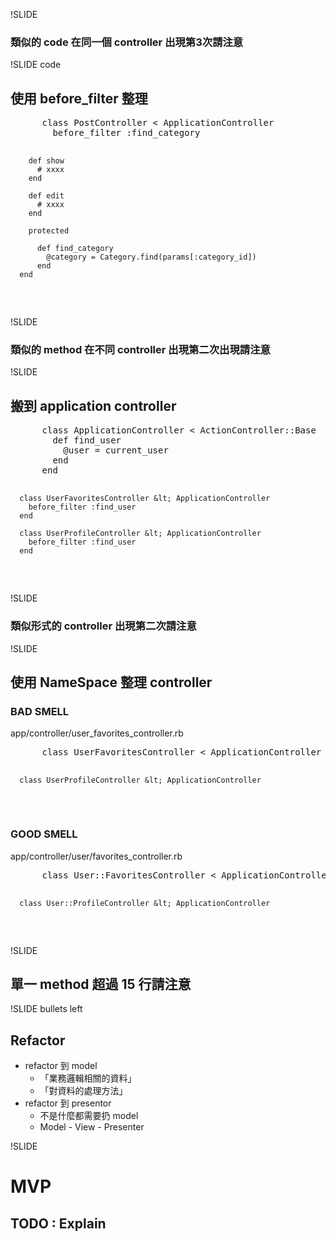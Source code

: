 !SLIDE

### 類似的 code 在同一個 controller 出現第3次請注意

!SLIDE code

## 使用 before_filter 整理

<div class="correct smaller">
  <pre>
      class PostController &lt; ApplicationController
        before_filter :find_category
        
        def show
          # xxxx
        end
        
        def edit
          # xxxx
        end
        
        protected
        
          def find_category
            @category = Category.find(params[:category_id])
          end
      end
  </pre>
</div>

!SLIDE

### 類似的 method 在不同 controller 出現第二次出現請注意 

!SLIDE

## 搬到 application controller 

<div class="correct smaller">
  <pre>
      class ApplicationController < ActionController::Base
        def find_user
          @user = current_user
        end
      end
      
      class UserFavoritesController &lt; ApplicationController
        before_filter :find_user
      end
      
      class UserProfileController &lt; ApplicationController
        before_filter :find_user
      end
  </pre>
</div>

!SLIDE 

### 類似形式的 controller 出現第二次請注意

!SLIDE

## 使用 NameSpace 整理 controller

### BAD SMELL

<span class="filename">app/controller/user_favorites_controller.rb</span>
<div class="wrong smaller">
  <pre>
      class UserFavoritesController &lt; ApplicationController
    
      class UserProfileController &lt; ApplicationController
      
  </pre>
</div>

### GOOD SMELL
<span class="filename">app/controller/user/favorites_controller.rb</span>
<div class="correct smaller">
  <pre>
      class User::FavoritesController &lt; ApplicationController
      
      class User::ProfileController &lt; ApplicationController
      
  </pre>
</div>

!SLIDE

## 單一 method 超過 15 行請注意

!SLIDE bullets left

## Refactor

* refactor 到 model
   - 「業務邏輯相關的資料」 
   - 「對資料的處理方法」
* refactor 到 presentor
  - 不是什麼都需要扔 model
  - Model - View - Presenter

!SLIDE

# MVP

## TODO : Explain
